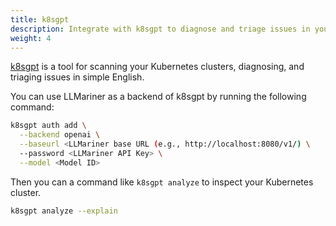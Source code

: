 ```yaml
---
title: k8sgpt
description: Integrate with k8sgpt to diagnose and triage issues in your Kubernetes clusters.
weight: 4
---
```


[k8sgpt](https://github.com/k8sgpt-ai/k8sgpt) is a tool for scanning your
Kubernetes clusters, diagnosing, and triaging issues in simple English.

You can use LLMariner as a backend of k8sgpt by running the following command:

```bash
k8sgpt auth add \
  --backend openai \
  --baseurl <LLMariner base URL (e.g., http://localhost:8080/v1/) \
  --password <LLMariner API Key> \
  --model <Model ID>
```

Then you can a command like `k8sgpt analyze` to inspect your Kubernetes cluster.

```bash
k8sgpt analyze --explain
```
